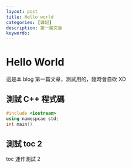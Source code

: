```yaml
---
layout: post
title: Hello world
categories: [雜記]
description: 第一篇文章
keywords: 
---
```


# Hello World

這是本 blog 第一篇文章，測試用的，隨時會自砍 XD

## 測試 C++ 程式碼

```c++
#include <iostream>
using namespcae std;
int main()
```

## 測試 toc 2

toc 運作測試 2
<!--stackedit_data:
eyJoaXN0b3J5IjpbLTEzNzA0NjkzMzBdfQ==
-->